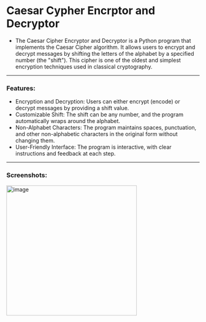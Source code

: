 # Caesar Cypher Encrptor and Decryptor

- The Caesar Cipher Encryptor and Decryptor is a Python program that implements the Caesar Cipher algorithm. It allows users to encrypt and decrypt messages by shifting the letters of the alphabet by a specified number (the "shift"). This cipher is one of the oldest and simplest encryption techniques used in classical cryptography.

---

### Features:

- Encryption and Decryption: Users can either encrypt (encode) or decrypt messages by providing a shift value.
- Customizable Shift: The shift can be any number, and the program automatically wraps around the alphabet.
- Non-Alphabet Characters: The program maintains spaces, punctuation, and other non-alphabetic characters in the original form without changing them.
- User-Friendly Interface: The program is interactive, with clear instructions and feedback at each step.

---

### Screenshots:

<img width="340" alt="image" src="https://github.com/user-attachments/assets/38bf159c-fcf8-4952-80c2-27e630293eb7">
